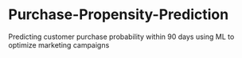 # Purchase-Propensity-Prediction
Predicting customer purchase probability within 90 days using ML to optimize marketing campaigns
